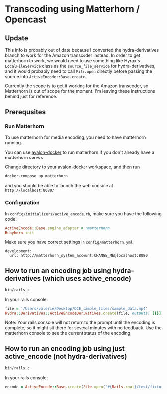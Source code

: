 # Transcoding using Matterhorn / Opencast

## Update

This info is probably out of date because I converted the hydra-derivatives branch to work for the Amazon transcoder instead.  In order to get matterhorn to work, we would need to use something like Hyrax's `LocalFileService` class as the `source_file_service` for hydra-derivatives, and it would probably need to call `File.open` directly before passing the source into `ActiveEncode::Base.create`.

Currently the scope is to get it working for the Amazon transcoder, so Matterhorn is out of scope for the moment.  I'm leaving these instructions behind just for reference.

## Prerequsites

### Run Matterhorn

To use matterhorn for media encoding, you need to have matterhorn running.

You can use [avalon-docker](https://github.com/avalonmediasystem/avalon-docker) to run matterhorn if you don't already have a matterhorn server.

Change directory to your avalon-docker workspace, and then run

```bash
docker-compose up matterhorn
```

and you should be able to launch the web console at `http://localhost:8080/`

### Configuration

In `config/initializers/active_encode.rb`, make sure you have the following code:

```ruby
ActiveEncode::Base.engine_adapter = :matterhorn
Rubyhorn.init
```

Make sure you have correct settings in `config/matterhorn.yml`

```
development:
  url: http://matterhorn_system_account:CHANGE_ME@localhost:8080
```

## How to run an encoding job using hydra-derivatives (which uses active\_encode)

```bash
bin/rails c
```

In your rails console:

```ruby
file = '/Users/valerie/Desktop/DCE_sample_files/sample_data.mp4'
Hydra::Derivatives::ActiveEncodeDerivatives.create(file, outputs: [{}])
```

Note: Your rails console will not return to the prompt until the encoding is complete, so it might sit there for several minutes with no feedback.  Use the matterhorn console to see the current status of the encoding.

## How to run an encoding job using just active\_encode (not hydra-derivatives)

```bash
bin/rails c
```

In your rails console:

```ruby
encode = ActiveEncode::Base.create(File.open("#{Rails.root}/test/fixtures/sample.mp4"))
```
